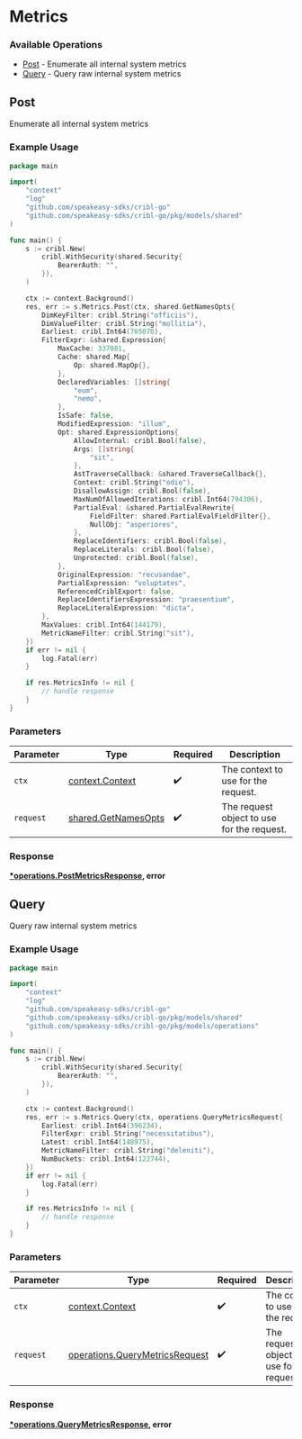 # Metrics

### Available Operations

* [Post](#post) - Enumerate all internal system metrics
* [Query](#query) - Query raw internal system metrics

## Post

Enumerate all internal system metrics

### Example Usage

```go
package main

import(
	"context"
	"log"
	"github.com/speakeasy-sdks/cribl-go"
	"github.com/speakeasy-sdks/cribl-go/pkg/models/shared"
)

func main() {
    s := cribl.New(
        cribl.WithSecurity(shared.Security{
            BearerAuth: "",
        }),
    )

    ctx := context.Background()
    res, err := s.Metrics.Post(ctx, shared.GetNamesOpts{
        DimKeyFilter: cribl.String("officiis"),
        DimValueFilter: cribl.String("mollitia"),
        Earliest: cribl.Int64(765070),
        FilterExpr: &shared.Expression{
            MaxCache: 337081,
            Cache: shared.Map{
                Op: shared.MapOp{},
            },
            DeclaredVariables: []string{
                "eum",
                "nemo",
            },
            IsSafe: false,
            ModifiedExpression: "illum",
            Opt: shared.ExpressionOptions{
                AllowInternal: cribl.Bool(false),
                Args: []string{
                    "sit",
                },
                AstTraverseCallback: &shared.TraverseCallback{},
                Context: cribl.String("odio"),
                DisallowAssign: cribl.Bool(false),
                MaxNumOfAllowedIterations: cribl.Int64(794306),
                PartialEval: &shared.PartialEvalRewrite{
                    FieldFilter: shared.PartialEvalFieldFilter{},
                    NullObj: "asperiores",
                },
                ReplaceIdentifiers: cribl.Bool(false),
                ReplaceLiterals: cribl.Bool(false),
                Unprotected: cribl.Bool(false),
            },
            OriginalExpression: "recusandae",
            PartialExpression: "voluptates",
            ReferencedCriblExport: false,
            ReplaceIdentifiersExpression: "praesentium",
            ReplaceLiteralExpression: "dicta",
        },
        MaxValues: cribl.Int64(144179),
        MetricNameFilter: cribl.String("sit"),
    })
    if err != nil {
        log.Fatal(err)
    }

    if res.MetricsInfo != nil {
        // handle response
    }
}
```

### Parameters

| Parameter                                                  | Type                                                       | Required                                                   | Description                                                |
| ---------------------------------------------------------- | ---------------------------------------------------------- | ---------------------------------------------------------- | ---------------------------------------------------------- |
| `ctx`                                                      | [context.Context](https://pkg.go.dev/context#Context)      | :heavy_check_mark:                                         | The context to use for the request.                        |
| `request`                                                  | [shared.GetNamesOpts](../../models/shared/getnamesopts.md) | :heavy_check_mark:                                         | The request object to use for the request.                 |


### Response

**[*operations.PostMetricsResponse](../../models/operations/postmetricsresponse.md), error**


## Query

Query raw internal system metrics

### Example Usage

```go
package main

import(
	"context"
	"log"
	"github.com/speakeasy-sdks/cribl-go"
	"github.com/speakeasy-sdks/cribl-go/pkg/models/shared"
	"github.com/speakeasy-sdks/cribl-go/pkg/models/operations"
)

func main() {
    s := cribl.New(
        cribl.WithSecurity(shared.Security{
            BearerAuth: "",
        }),
    )

    ctx := context.Background()
    res, err := s.Metrics.Query(ctx, operations.QueryMetricsRequest{
        Earliest: cribl.Int64(396234),
        FilterExpr: cribl.String("necessitatibus"),
        Latest: cribl.Int64(148975),
        MetricNameFilter: cribl.String("deleniti"),
        NumBuckets: cribl.Int64(122744),
    })
    if err != nil {
        log.Fatal(err)
    }

    if res.MetricsInfo != nil {
        // handle response
    }
}
```

### Parameters

| Parameter                                                                        | Type                                                                             | Required                                                                         | Description                                                                      |
| -------------------------------------------------------------------------------- | -------------------------------------------------------------------------------- | -------------------------------------------------------------------------------- | -------------------------------------------------------------------------------- |
| `ctx`                                                                            | [context.Context](https://pkg.go.dev/context#Context)                            | :heavy_check_mark:                                                               | The context to use for the request.                                              |
| `request`                                                                        | [operations.QueryMetricsRequest](../../models/operations/querymetricsrequest.md) | :heavy_check_mark:                                                               | The request object to use for the request.                                       |


### Response

**[*operations.QueryMetricsResponse](../../models/operations/querymetricsresponse.md), error**

